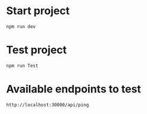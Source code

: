 # Start project
```
npm run dev
```

# Test project
```
npm run Test
```

# Available endpoints to test
```
http://localhost:30000/api/ping
```